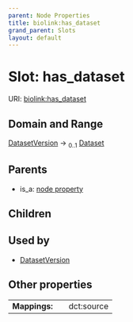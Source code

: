 ```yaml
---
parent: Node Properties
title: biolink:has_dataset
grand_parent: Slots
layout: default
---
```


# Slot: has_dataset




URI: [biolink:has_dataset](https://w3id.org/biolink/has_dataset)

## Domain and Range

[DatasetVersion](DatasetVersion.md) ->  <sub>0..1</sub> [Dataset](Dataset.md)

## Parents

 *  is_a: [node property](node_property.md)

## Children


## Used by

 * [DatasetVersion](DatasetVersion.md)

## Other properties

|  |  |  |
| --- | --- | --- |
| **Mappings:** | | dct:source |


